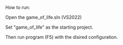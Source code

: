 How to run:

Open the game_of_life.sln (VS2022)

Set "game_of_life" as the starting project.

Then run program (F5) with the disired configuration. 